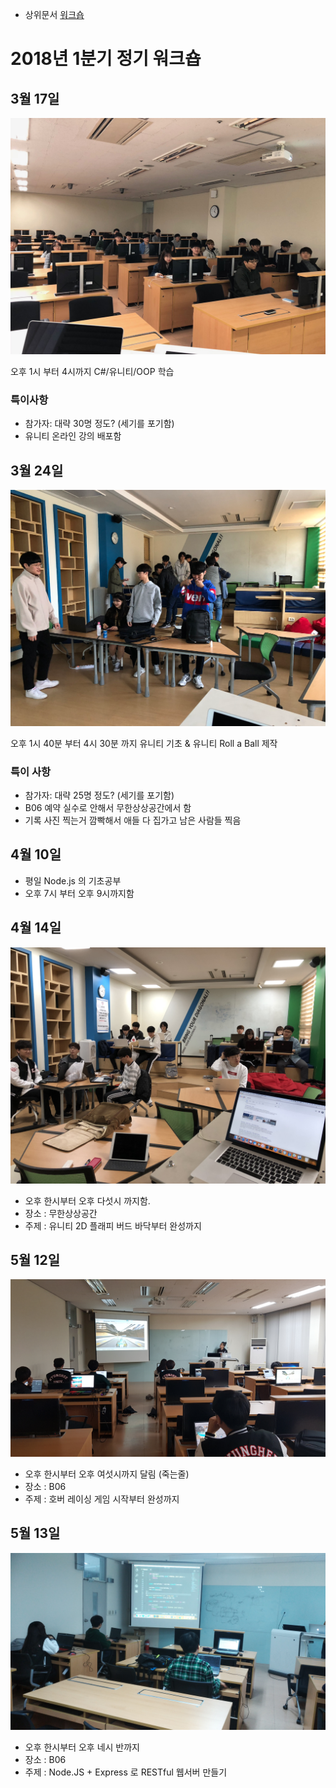 <!-- TITLE: 2018 년 1 학기 -->
<!-- SUBTITLE: 2018 년도 1학기에 진행한 정기 워크숍 -->

- 상위문서 [워크숍](/워크숍)
# 2018년 1분기 정기 워크숍
## 3월 17일
![Img 0655](/uploads/img-0655.jpg "Img 0655")

오후 1시 부터 4시까지 C#/유니티/OOP 학습

### 특이사항
* 참가자: 대략 30명 정도? (세기를 포기함)
* 유니티 온라인 강의 배포함

## 3월 24일
![Canvas](/uploads/canvas.png "Canvas")

오후 1시 40분 부터 4시 30분 까지 유니티 기초 & 유니티 Roll a Ball 제작

### 특이 사항
* 참가자: 대략 25명 정도? (세기를 포기함)
* B06 예약 실수로 안해서 무한상상공간에서 함
* 기록 사진 찍는거 깜빡해서 애들 다 집가고 남은 사람들 찍음

## 4월 10일
- 평일 Node.js 의 기초공부
- 오후 7시 부터 오후 9시까지함

## 4월 14일
![Img 0683](/uploads/img-0683.jpg "Img 0683")

- 오후 한시부터 오후 다섯시 까지함.
- 장소 : 무한상상공간
- 주제 : 유니티 2D 플래피 버드 바닥부터 완성까지

## 5월 12일
![20180512 175635](/uploads/20180512-175635.jpg "20180512 175635")

- 오후 한시부터 오후 여섯시까지 달림 (죽는줄)
- 장소 : B06
- 주제 : 호버 레이싱 게임 시작부터 완성까지

## 5월 13일
![Img 20180513 163350](/uploads/img-20180513-163350.jpg "Img 20180513 163350")

- 오후 한시부터 오후 네시 반까지
- 장소 : B06
- 주제 : Node.JS + Express 로 RESTful 웹서버 만들기